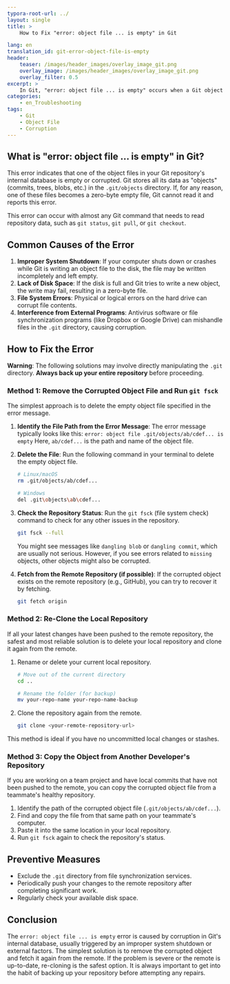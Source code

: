 ```yaml
---
typora-root-url: ../
layout: single
title: >
    How to Fix "error: object file ... is empty" in Git

lang: en
translation_id: git-error-object-file-is-empty
header:
    teaser: /images/header_images/overlay_image_git.png
    overlay_image: /images/header_images/overlay_image_git.png
    overlay_filter: 0.5
excerpt: >
    In Git, "error: object file ... is empty" occurs when a Git object file is corrupted and has no content. This article explains the cause of the error and how to fix it.
categories:
    - en_Troubleshooting
tags:
    - Git
    - Object File
    - Corruption
---
```


## What is "error: object file ... is empty" in Git?

This error indicates that one of the object files in your Git repository's internal database is empty or corrupted. Git stores all its data as "objects" (commits, trees, blobs, etc.) in the `.git/objects` directory. If, for any reason, one of these files becomes a zero-byte empty file, Git cannot read it and reports this error.

This error can occur with almost any Git command that needs to read repository data, such as `git status`, `git pull`, or `git checkout`.

## Common Causes of the Error

1.  **Improper System Shutdown**: If your computer shuts down or crashes while Git is writing an object file to the disk, the file may be written incompletely and left empty.
2.  **Lack of Disk Space**: If the disk is full and Git tries to write a new object, the write may fail, resulting in a zero-byte file.
3.  **File System Errors**: Physical or logical errors on the hard drive can corrupt file contents.
4.  **Interference from External Programs**: Antivirus software or file synchronization programs (like Dropbox or Google Drive) can mishandle files in the `.git` directory, causing corruption.

## How to Fix the Error

**Warning**: The following solutions may involve directly manipulating the `.git` directory. **Always back up your entire repository** before proceeding.

### Method 1: Remove the Corrupted Object File and Run `git fsck`

The simplest approach is to delete the empty object file specified in the error message.

1.  **Identify the File Path from the Error Message**:
    The error message typically looks like this:
    `error: object file .git/objects/ab/cdef... is empty`
    Here, `ab/cdef...` is the path and name of the object file.

2.  **Delete the File**:
    Run the following command in your terminal to delete the empty object file.
    ```bash
    # Linux/macOS
    rm .git/objects/ab/cdef...

    # Windows
    del .git\objects\ab\cdef...
    ```

3.  **Check the Repository Status**:
    Run the `git fsck` (file system check) command to check for any other issues in the repository.
    ```bash
    git fsck --full
    ```
    You might see messages like `dangling blob` or `dangling commit`, which are usually not serious. However, if you see errors related to `missing` objects, other objects might also be corrupted.

4.  **Fetch from the Remote Repository (if possible)**:
    If the corrupted object exists on the remote repository (e.g., GitHub), you can try to recover it by fetching.
    ```bash
    git fetch origin
    ```

### Method 2: Re-Clone the Local Repository

If all your latest changes have been pushed to the remote repository, the safest and most reliable solution is to delete your local repository and clone it again from the remote.

1.  Rename or delete your current local repository.
    ```bash
    # Move out of the current directory
    cd ..

    # Rename the folder (for backup)
    mv your-repo-name your-repo-name-backup
    ```

2.  Clone the repository again from the remote.
    ```bash
    git clone <your-remote-repository-url>
    ```

This method is ideal if you have no uncommitted local changes or stashes.

### Method 3: Copy the Object from Another Developer's Repository

If you are working on a team project and have local commits that have not been pushed to the remote, you can copy the corrupted object file from a teammate's healthy repository.

1.  Identify the path of the corrupted object file (`.git/objects/ab/cdef...`).
2.  Find and copy the file from that same path on your teammate's computer.
3.  Paste it into the same location in your local repository.
4.  Run `git fsck` again to check the repository's status.

## Preventive Measures

-   Exclude the `.git` directory from file synchronization services.
-   Periodically push your changes to the remote repository after completing significant work.
-   Regularly check your available disk space.

## Conclusion

The `error: object file ... is empty` error is caused by corruption in Git's internal database, usually triggered by an improper system shutdown or external factors. The simplest solution is to remove the corrupted object and fetch it again from the remote. If the problem is severe or the remote is up-to-date, re-cloning is the safest option. It is always important to get into the habit of backing up your repository before attempting any repairs.

